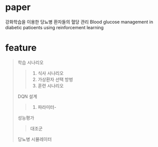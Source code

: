 # paper
강화학습을 이용한 당뇨병 환자들의 혈당 관리
Blood glucose management in diabetic patioents using reinforcement learning

# feature
> 학습 시나리오
> > 1. 식사 시나리오
> > 2. 가상환자 선택 방벙
> > 3. 훈련 시나리오
> > 
> DQN 설계
> > 1. 파라미터-
> > 
> 성능평가
> > 대조군
>
> 당뇨병 시뮬레이터
